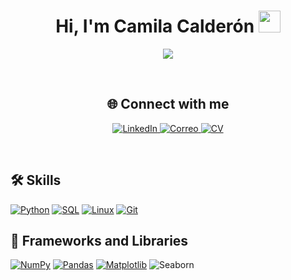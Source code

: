 ## 

<h1 align="center"> <b>Hi, I'm Camila Calderón</b>
<img src="https://media.giphy.com/media/hvRJCLFzcasrR4ia7z/giphy.gif" width="35"> </h1>

<p align="center">
  <a href="https://github.com/DenverCoder1/readme-typing-svg">
    <img src="https://readme-typing-svg.herokuapp.com?font=Time+New+Roman&color=00FFFF&size=25&center=true&vCenter=true&width=600&height=100&lines=Data+enthusiast..+%E2%9D%A4;Constantly+learning!;LET%27S+CONNECT..+%E2%9D%A4">
  </a>
</p>
<br>

<h2 align="center"> <b>🌐 Connect with me</b> </h2>
<p align="center">
  <a href="https://es.linkedin.com/in/camila-calder%C3%B3n-ocampo-71a40b30a">
    <img src="https://img.shields.io/badge/LinkedIn-0A66C2?style=for-the-badge&logo=linkedin&logoColor=white&logoWidth=20&label=" alt="LinkedIn" />
  </a>
  <a href="mailto:calderoncamila562@gmail.com">
    <img src="https://img.shields.io/badge/Correo-D14836?style=for-the-badge&logo=gmail&logoColor=white&logoWidth=20&label=" alt="Correo" />
  </a>
  <a href="https://www.ejemplo.com/ruta-a-tu-cv">
    <img src="https://img.shields.io/badge/CV-47A248?style=for-the-badge&logo=google-drive&logoColor=white&logoWidth=20&label=" alt="CV" />
  </a>
</p>
<br>

## 🛠️ Skills
[![Python](https://img.shields.io/badge/Python-3776AB?style=for-the-badge&logo=python&logoColor=white)](https://www.python.org/)
[![SQL](https://img.shields.io/badge/SQL-003B57?style=for-the-badge&logo=postgresql&logoColor=white)](https://www.postgresql.org/)
[![Linux](https://img.shields.io/badge/Linux-FCC624?style=for-the-badge&logo=linux&logoColor=black)](https://www.kernel.org/)
[![Git](https://img.shields.io/badge/Git-F05032?style=for-the-badge&logo=git&logoColor=white)](https://git-scm.com/)

## 🧰 Frameworks and Libraries
[![NumPy](https://img.shields.io/badge/NumPy-013243?style=for-the-badge&logo=numpy&logoColor=white)](https://numpy.org/)
[![Pandas](https://img.shields.io/badge/Pandas-150458?style=for-the-badge&logo=pandas&logoColor=white)](https://pandas.pydata.org/)
[![Matplotlib](https://img.shields.io/badge/Matplotlib-11557C?style=for-the-badge&logo=matplotlib&logoColor=white)](https://matplotlib.org/)
![Seaborn](https://img.shields.io/badge/Seaborn-007FFF?style=for-the-badge&logo=plotly&logoColor=white)











<!--
**camilazioness/camilazioness** is a ✨ _special_ ✨ repository because its `README.md` (this file) appears on your GitHub profile.

Here are some ideas to get you started:

- 🔭 I’m currently working on ...
- 🌱 I’m currently learning ...
- 👯 I’m looking to collaborate on ...
- 🤔 I’m looking for help with ...
- 💬 Ask me about ...
- 📫 How to reach me: ...
- 😄 Pronouns: ...
- ⚡ Fun fact: ...
-->
